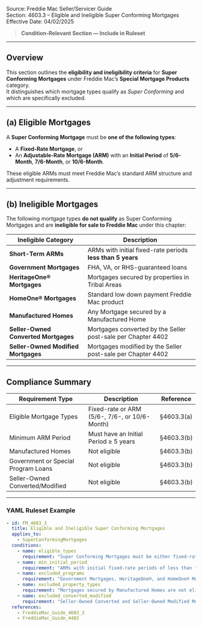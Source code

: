 Source: Freddie Mac Seller/Servicer Guide  
Section: 4603.3 – Eligible and Ineligible Super Conforming Mortgages  
Effective Date: 04/02/2025  

> **Condition-Relevant Section — Include in Ruleset**

---

## Overview  

This section outlines the **eligibility and ineligibility criteria** for **Super Conforming Mortgages** under Freddie Mac’s **Special Mortgage Products** category.  
It distinguishes which mortgage types qualify as *Super Conforming* and which are specifically excluded.

---

## (a) Eligible Mortgages  

A **Super Conforming Mortgage** must be **one of the following types**:  

- A **Fixed-Rate Mortgage**, or  
- An **Adjustable-Rate Mortgage (ARM)** with an **Initial Period** of **5/6-Month**, **7/6-Month**, or **10/6-Month**.  

These eligible ARMs must meet Freddie Mac’s standard ARM structure and adjustment requirements.

---

## (b) Ineligible Mortgages  

The following mortgage types **do not qualify** as Super Conforming Mortgages and are **ineligible for sale to Freddie Mac** under this chapter:

| **Ineligible Category** | **Description** |
|--------------------------|-----------------|
| **Short-Term ARMs** | ARMs with initial fixed-rate periods **less than 5 years** |
| **Government Mortgages** | FHA, VA, or RHS-guaranteed loans |
| **HeritageOne® Mortgages** | Mortgages secured by properties in Tribal Areas |
| **HomeOne® Mortgages** | Standard low down payment Freddie Mac product |
| **Manufactured Homes** | Any Mortgage secured by a Manufactured Home |
| **Seller-Owned Converted Mortgages** | Mortgages converted by the Seller post-sale per Chapter 4402 |
| **Seller-Owned Modified Mortgages** | Mortgages modified by the Seller post-sale per Chapter 4402 |

---

## Compliance Summary  

| Requirement Type | Description | Reference |
|------------------|-------------|------------|
| Eligible Mortgage Types | Fixed-rate or ARM (5/6-, 7/6-, or 10/6-Month) | §4603.3(a) |
| Minimum ARM Period | Must have an Initial Period ≥ 5 years | §4603.3(b) |
| Manufactured Homes | Not eligible | §4603.3(b) |
| Government or Special Program Loans | Not eligible | §4603.3(b) |
| Seller-Owned Converted/Modified | Not eligible | §4603.3(b) |

---

### YAML Ruleset Example  

```yaml
- id: FM_4603_3
  title: Eligible and Ineligible Super Conforming Mortgages
  applies_to:
    - SuperConformingMortgages
  conditions:
    - name: eligible_types
      requirement: "Super Conforming Mortgages must be either fixed-rate or ARMs with 5/6-, 7/6-, or 10/6-Month initial periods."
    - name: min_initial_period
      requirement: "ARMs with initial fixed-rate periods of less than five years are not eligible."
    - name: excluded_programs
      requirement: "Government Mortgages, HeritageOne®, and HomeOne® Mortgages are not eligible as Super Conforming Mortgages."
    - name: excluded_property_types
      requirement: "Mortgages secured by Manufactured Homes are not eligible."
    - name: excluded_converted_modified
      requirement: "Seller-Owned Converted and Seller-Owned Modified Mortgages are not eligible."
  references:
    - FreddieMac_Guide_4603_3
    - FreddieMac_Guide_4402

